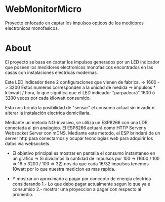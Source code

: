 # WebMonitorMicro
Proyecto enfocado en captar los impulsos opticos de los medidores electronicos monofasicos.

# About
El proyecto se basa en captar los impulsos generados por un LED indicador que poseen los medidores electronicos monofasicos
encontrados en las casas con instalaciones electricas modernas. 

Este LED indicador tiene 2 configuraciones que vienen de fabrica. 
-> 1600
-> 3200
Estos numeros corresponden a la unidad de medida -> impulsos * kilowatt / hora, lo que significa que el LED indicador
"parpadeará" 1600 ó 3200 veces por cada kilowatt consumido.

Esto nos brinda la posibilidad de "sensar" el consumo actual sin invadir ni alterar la instalación electrica domiciliaria.

Mediante un metodo NO-invasivo, se utiliza un ESP8266 con una LDR conectada al pin analogico.
El ESP8266 actuará como HTTP Server y Websocket Server con mDNS.
Mediante este metodo, el ESP brindará de un server http para conectarnos y ocupar tecnologias web para adquirir los datos via websockets

- El objetivo principal es mostrar en pantalla el consumo instantaneo en un grafico -> 
Si dividimos la cantidad de impulsos por 100 -> (1600 / 100 => 16 ó 3200 / 100 => 32) nos da que cada 16/32 impulsos tenemos 10watt
por lo que nuestra medicion es mas rapida.

- Y mostrar un aproximado a pagar por concepto de energia electrica considerando 
1.- Lo que debo pagar actualmente segun lo que ya e consumido
2.- mostrar una proyeccion a pagar con respecto al promedio.
